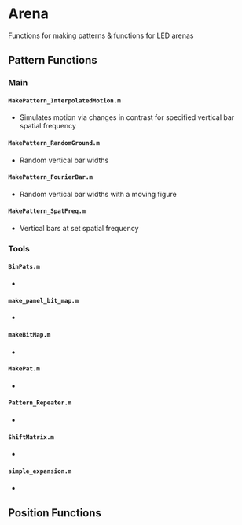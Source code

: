 # Arena
Functions for making patterns & functions for LED arenas

## Pattern Functions

### Main
#### ```MakePattern_InterpolatedMotion.m```
* Simulates motion via changes in contrast for specified vertical bar spatial frequency

#### ```MakePattern_RandomGround.m```
* Random vertical bar widths

#### ```MakePattern_FourierBar.m```
* Random vertical bar widths with a moving figure

#### ```MakePattern_SpatFreq.m```
* Vertical bars at set spatial frequency

### Tools
#### ```BinPats.m```
* 
#### ```make_panel_bit_map.m```
* 
#### ```makeBitMap.m```
* 
#### ```MakePat.m```
* 
#### ```Pattern_Repeater.m```
* 
#### ```ShiftMatrix.m```
* 
#### ```simple_expansion.m```
* 
## Position Functions
